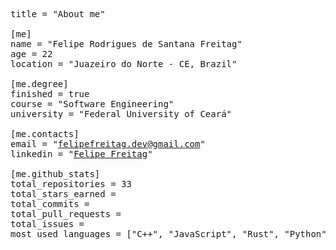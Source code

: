 <pre>
title = "About me"

[me]
name = "Felipe Rodrigues de Santana Freitag"
age = 22
location = "Juazeiro do Norte - CE, Brazil"

[me.degree]
finished = true
course = "Software Engineering"
university = "Federal University of Ceará"

[me.contacts]
email = "<a href="mailto:felipefreitag.dev@gmail.com">felipefreitag.dev@gmail.com</a>"
linkedin = "<a href="www.linkedin.com/in/freitagfelipe">Felipe Freitag</a>"

[me.github_stats]
total_repositories = 33
total_stars_earned = 
total_commits = 
total_pull_requests = 
total_issues = 
most_used_languages = ["C++&quot;, &quot;JavaScript&quot;, &quot;Rust&quot;, &quot;Python&quot;, &quot;SCSS&quot;, &quot;Java"]
</pre>
